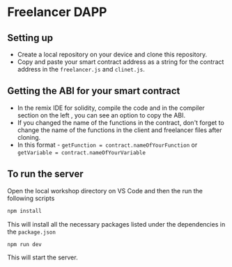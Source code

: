 # Freelancer DAPP

## Setting up

- Create a local repository on your device and clone this repository.
- Copy and paste your smart contract address as a string for the contract address in the `freelancer.js` and `clinet.js`.

## Getting the ABI for your smart contract

- In the remix IDE for solidity, compile the code and in the compiler section on the left , you can see an option to copy the ABI.
- If you changed the name of the functions in the contract, don't forget to change the name of the functions in the client and freelancer files after cloning.
- In this format  -  `getFunction = contract.nameOfYourFunction`  or `getVariable = contract.nameOfYourVariable`

## To run the server

Open the local workshop directory on VS Code and then the run the following scripts

```javascript
npm install
```

This will install all the necessary packages listed under the dependencies in the `package.json` 

```javascript
npm run dev
```

This will start the server.
